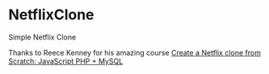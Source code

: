 # NetflixClone
Simple Netflix Clone


Thanks to Reece Kenney for his amazing course [Create a Netflix clone from Scratch: JavaScript PHP + MySQL](https://www.udemy.com/course/netflix-clone/)
